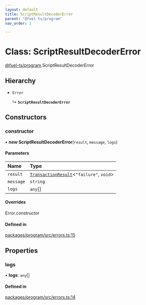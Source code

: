 ```yaml
---
layout: default
title: ScriptResultDecoderError
parent: "@fuel-ts/program"
nav_order: 1

---
```


# Class: ScriptResultDecoderError

[@fuel-ts/program](../index.md).ScriptResultDecoderError

## Hierarchy

- `Error`

  ↳ **`ScriptResultDecoderError`**

## Constructors

### constructor

• **new ScriptResultDecoderError**(`result`, `message`, `logs`)

#### Parameters

| Name | Type |
| :------ | :------ |
| `result` | [`TransactionResult`](../namespaces/internal.md#transactionresult)<``"failure"``, `void`\> |
| `message` | `string` |
| `logs` | `any`[] |

#### Overrides

Error.constructor

#### Defined in

[packages/program/src/errors.ts:15](https://github.com/FuelLabs/fuels-ts/blob/master/packages/program/src/errors.ts#L15)

## Properties

### logs

• **logs**: `any`[]

#### Defined in

[packages/program/src/errors.ts:14](https://github.com/FuelLabs/fuels-ts/blob/master/packages/program/src/errors.ts#L14)
